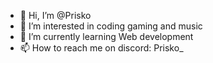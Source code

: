 - 👋 Hi, I’m @Prisko
- 👀 I’m interested in coding gaming and music
- 🌱 I’m currently learning Web development
- 📫 How to reach me on discord: Prisko_

<!---
Prisko/Prisko is a ✨ special ✨ repository because its `README.md` (this file) appears on your GitHub profile.
You can click the Preview link to take a look at your changes.
--->
